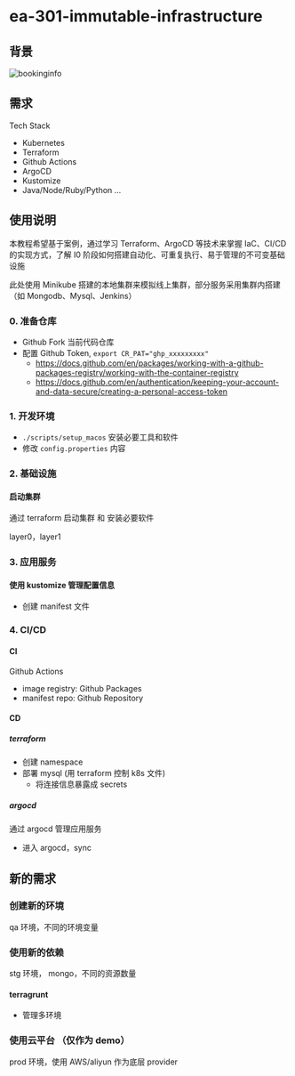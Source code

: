 # ea-301-immutable-infrastructure

## 背景

![bookinginfo](https://istio.io/latest/docs/examples/bookinfo/noistio.svg)

## 需求

Tech Stack

- Kubernetes
- Terraform
- Github Actions
- ArgoCD
- Kustomize
- Java/Node/Ruby/Python ...

## 使用说明

本教程希望基于案例，通过学习 Terraform、ArgoCD 等技术来掌握 IaC、CI/CD 的实现方式，了解 I0 阶段如何搭建自动化、可重复执行、易于管理的不可变基础设施

此处使用 Minikube 搭建的本地集群来模拟线上集群，部分服务采用集群内搭建（如 Mongodb、Mysql、Jenkins）

### 0. 准备仓库

- Github Fork 当前代码仓库
- 配置 Github Token, `export CR_PAT="ghp_xxxxxxxxx"`
  - <https://docs.github.com/en/packages/working-with-a-github-packages-registry/working-with-the-container-registry>
  - <https://docs.github.com/en/authentication/keeping-your-account-and-data-secure/creating-a-personal-access-token>

### 1. 开发环境

- `./scripts/setup_macos` 安装必要工具和软件
- 修改 `config.properties` 内容

### 2. 基础设施

#### 启动集群

通过 terraform 启动集群 和 安装必要软件

layer0，layer1 

### 3. 应用服务

#### 使用 kustomize 管理配置信息

- 创建 manifest 文件

### 4. CI/CD

#### CI

Github Actions

- image registry: Github Packages
- manifest repo: Github Repository

#### CD

##### terraform

- 创建 namespace
- 部署 mysql (用 terraform 控制 k8s 文件)
  - 将连接信息暴露成 secrets

##### argocd

通过 argocd 管理应用服务

- 进入 argocd，sync

## 新的需求

### 创建新的环境

qa 环境，不同的环境变量

### 使用新的依赖

stg 环境， mongo，不同的资源数量

#### terragrunt

- 管理多环境

### 使用云平台 （仅作为 demo）

prod 环境，使用 AWS/aliyun 作为底层 provider
